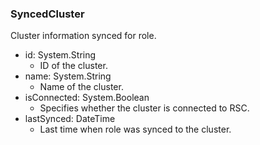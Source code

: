 ### SyncedCluster
Cluster information synced for role.

- id: System.String
  - ID of the cluster.
- name: System.String
  - Name of the cluster.
- isConnected: System.Boolean
  - Specifies whether the cluster is connected to RSC.
- lastSynced: DateTime
  - Last time when role was synced to the cluster.
